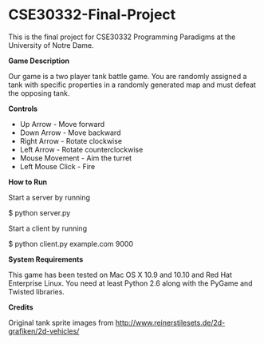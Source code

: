 # CSE30332-Final-Project

This is the final project for CSE30332 Programming Paradigms at the University of Notre Dame.

**Game Description**

Our game is a two player tank battle game. You are randomly assigned a tank with specific properties in a randomly generated map and must defeat the opposing tank. 

**Controls**

* Up Arrow - Move forward
* Down Arrow - Move backward
* Right Arrow - Rotate clockwise
* Left Arrow - Rotate counterclockwise
* Mouse Movement - Aim the turret
* Left Mouse Click - Fire

**How to Run**

Start a server by running

$ python server.py

Start a client by running

$ python client.py example.com 9000

**System Requirements**

This game has been tested on Mac OS X 10.9 and 10.10 and Red Hat Enterprise Linux. You need at least Python 2.6 along with the PyGame and Twisted libraries. 

**Credits**

Original tank sprite images from http://www.reinerstilesets.de/2d-grafiken/2d-vehicles/